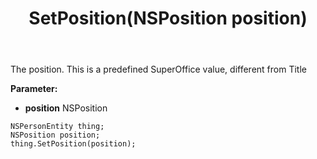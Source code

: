 ﻿---
uid: crmscript_ref_NSPersonEntity_SetPosition
title: SetPosition(NSPosition position)
intellisense: NSPersonEntity.SetPosition
keywords: NSPersonEntity, GetPosition
so.topic: reference
---

The position. This is a predefined SuperOffice value, different from Title

**Parameter:** 
 - **position** NSPosition

```crmscript
NSPersonEntity thing;
NSPosition position;
thing.SetPosition(position);
```

